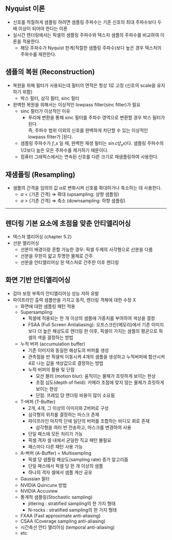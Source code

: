 ## Nyquist 이론
- 신호를 적절하게 샘플링 하려면 샘플링 주파수는 기존 신호의 최대 주파수보다 두 배 이상이 되어야 한다는 이론
- 실시간 렌더링에서는 픽셀의 샘플링 주파수와 텍스처 샘플의 주파수를 비교하여 이론을 적용한다.
    - 해당 주파수가 Nyquist 한계(적절한 샘플링 주파수)보다 높은 경우 텍스처의 주파수를 제한한다.

## 샘플의 복원 (Reconstruction)
- 복원을 위해 필터가 사용되는데 필터의 면적은 항상 1로 고정 (신호의 scale을 유지하기 위함)
    - 박스 필터, 삼각 필터, sinc 필터
- 완벽한 복원을 위해서는 이상적인 lowpass filter(sinc filter)가 필요
    - sinc 필터가 이상적인 이유    
        - 푸리에 변환을 통해 sinc 필터를 주파수 영역으로 변환할 경우 박스 필터가 된다.    
        즉, 주파수 범위 이외의 신호를 완벽하게 차단할 수 있는 이상적인 lowpass filter가 |된다.
    - 샘플링 주파수가 $f\_{s}$ 일 때, 완벽한 재생 필터는 $\sin c(f_{s}x)$다. 샘플링 주파수의 1/2보다 높은 모든 주파수를 제거하기 때문이다. 
    - 컴퓨터 그래픽스에서는 연속된 신호를 다른 크기로 재샘플링하여 사용한다.

## 재샘플링 (Resampling)
- 샘플의 간격을 임의의 값 $\alpha$로 변화시켜 신호를 확대하거나 축소하는 데 사용한다.
    - $\alpha$ < {기존 간격} => 확대 (upsampling: 상향 샘플링)
    - $\alpha$ > {기존 간격} => 축소 (downsampling: 하향 샘플링)

--------------------------
## 렌더링 기본 요소에 초점을 맞춘 안티앨리어싱
- 텍스처 앨리어싱 (chapter 5.2)
- 선분 앨리어싱
    - 선분이 배경이랑 혼합 가능한 경우: 픽셀 두께의 사각형으로 선분을 다룸
    - 선분을 무한히 얇고 투명한 물체로 간주
    - 선분을 안티앨리어싱 된 텍스처로 간주한 이후 렌더링

## 화면 기반 안티앨리어싱
- 감마 보정 부족이 안티앨리어싱 성능 저하 유발
- 파이프라인 출력 샘플만을 가지고 동작, 렌더링 객체에 대한 수정 X
    - 화면에 대한 샘플링 패턴 적용
    - Supersampling 
      - 픽셀에 적용되는 한 개 이상의 샘플에 가중치를 부여하여 색상을 결정
      - FSAA (Full Screen Antialiasing): 오프스크린(메모리)에서 기존 이미지보다 더 높은 해상도로 렌더링 한 이후, 픽셀이 가지는 샘플의 평균으로 픽셀의 색을 결정하는 방법
    - 누적 버퍼 (accumulation buffer)
      - 기존 이미지와 동일한 해상도의 버퍼를 생성
      - 관측점을 반 픽셀씩 이동시켜 4개의 샘플을 생성하고 누적버퍼에 합산시켜 4로 나눈 값을 색상값으로 결정하는 방법
      - 누적 버퍼의 활용 및 단점
        - 모션 블러 (motion blur): 움직이는 물체가 흐릿하게 보이는 현상
        - 초점 심도(depth of field): 카메라 초점에 맞지 않는 물체가 흐릿하게 보이는 현상
        - 단점: 프레임 당 렌더링 비용이 많이 소요됨
    - T-버퍼 (T-Buffer) 
      - 2개, 4개, 그 이상의 이미지와 Z버퍼로 구성
      - 삼각형의 위치를 결정하는 마스크 존재
      - 파이프라인 마지막 단에 일단의 버퍼를 조합하는 비디오 회로 존재
        - 삼각형을 여러 번 전송하고, 마스크를 변경하여 사용
      - 단일 패스에 모든 처리가 가능
      - 픽셀 격자 셀 내에서 균일한 직교 패턴 불필요
      - 패스마다 다른 패턴 사용 가능
    - A-버퍼 (A-Buffer) = Multisampling
      - 픽셀 당 샘플링 해상도(sampling rate) 증가 알고리즘
      - 단일 패스에서 픽셀 당 한 개 이상의 샘플
      - 하나의 격자 셀에서 샘플 계산 공유
    - Gaussian 필터
    - NVIDIA Quincunx 방법
    - NVIDIA Accuview 
    - 통계적 샘플링(Stochastic sampling)
      - jittering : stratified sampling의 한 가지 형태
      - N-rocks : stratified sampling의 한 가지 형태
    - FXAA (Fast approximate anti-aliasing)
    - CSAA (Coverage sampling anti-aliasing)
    - 시간축선 안티 앨리어싱 (temporal anti-aliasing)
    - etc
